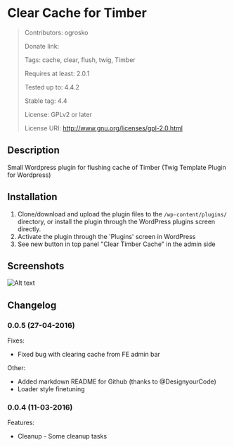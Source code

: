 Clear Cache for Timber
======================

> Contributors: ogrosko
>
> Donate link:
>
> Tags: cache, clear, flush, twig, Timber
>
> Requires at least: 2.0.1
>
> Tested up to: 4.4.2
>
> Stable tag: 4.4
>
> License: GPLv2 or later
>
> License URI: http://www.gnu.org/licenses/gpl-2.0.html

## Description

Small Wordpress plugin for flushing cache of Timber (Twig Template Plugin for Wordpress)

## Installation

1. Clone/download and upload the plugin files to the `/wp-content/plugins/` directory, or install the plugin through the WordPress plugins screen directly.
2. Activate the plugin through the 'Plugins' screen in WordPress
3. See new button in top panel "Clear Timber Cache" in the admin side


## Screenshots

![Alt text](/assets/screenshot-1.png?raw=true "Screenshot of plugin")

## Changelog


### 0.0.5 (27-04-2016)

Fixes:

  - Fixed bug with clearing cache from FE admin bar

Other:

  - Added markdown README for Github (thanks to @DesignyourCode)
  - Loader style finetuning


### 0.0.4 (11-03-2016)

Features:

  - Cleanup - Some cleanup tasks